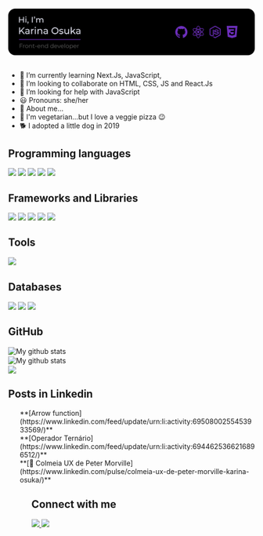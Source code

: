 ![I am Front-end Developer](https://github.com/kari-osk/kari-osk/blob/main/about_me.svg)
##

- 🌱 I’m currently learning Next.Js, JavaScript, 
- 👯 I’m looking to collaborate on HTML, CSS, JS and React.Js
- 🤔 I’m looking for help with JavaScript
- 😃 Pronouns: she/her
- 🌸 About me...
- 🥦 I'm vegetarian...but I love a veggie pizza 😉
- 🐕 I adopted a little dog in 2019




<h2>Programming languages</h2>
<p>
  <img src="https://img.shields.io/badge/HTML5-E34F26?style=for-the-badge&logo=html5&logoColor=white" />
  <img src="https://img.shields.io/badge/CSS3-1572B6?style=for-the-badge&logo=css3&logoColor=white" />
  <img src="https://img.shields.io/badge/JavaScript-323330?style=for-the-badge&logo=javascript&logoColor=F7DF1E" />
  <img src="https://img.shields.io/badge/TypeScript-007ACC?style=for-the-badge&logo=typescript&logoColor=white" />
  <img src="https://img.shields.io/badge/json-5E5C5C?style=for-the-badge&logo=json&logoColor=white" />
</p>

<h2>Frameworks and Libraries</h2>
<p>
  <img src="https://img.shields.io/badge/React-20232A?style=for-the-badge&logo=react&logoColor=61DAFB" />
  <img src="https://img.shields.io/badge/next.js-000000?style=for-the-badge&logo=nextdotjs&logoColor=white" />
  <img src="https://img.shields.io/badge/Node.js-339933?style=for-the-badge&logo=nodedotjs&logoColor=white" />
  <img src="https://img.shields.io/badge/Bootstrap-563D7C?style=for-the-badge&logo=bootstrap&logoColor=white" />
  <img src="https://img.shields.io/badge/Tailwind_CSS-38B2AC?style=for-the-badge&logo=tailwind-css&logoColor=white" />
</p>

<h2>Tools</h2>
<p>
  <img src="https://img.shields.io/badge/Visual_Studio_Code-0078D4?style=for-the-badge&logo=visual%20studio%20code&logoColor=white" />
</p>


<h2>Databases</h2>
<p>
  <img src="https://img.shields.io/badge/MySQL-00000F?style=for-the-badge&logo=mysql&logoColor=white" />
  <img src="https://img.shields.io/badge/PostgreSQL-316192?style=for-the-badge&logo=postgresql&logoColor=white" />
  <img src="https://img.shields.io/badge/MongoDB-4EA94B?style=for-the-badge&logo=mongodb&logoColor=white" />
</p>

<h2>GitHub</h2>
<img align="center" src="https://github-readme-streak-stats.herokuapp.com?user=kari-osk&theme=vue-dark&hide_border=true&date_format=M%20j%5B%2C%20Y%5D" alt="My github stats" />
<br/>
<img align="center" src="https://github-readme-stats.vercel.app/api?username=kari-osk&show_icons=true&include_all_commits=true&theme=cobalt&hide_border=true" alt="My github stats" /> 
<br/>
<img align="center" src="https://github-readme-stats.vercel.app/api/top-langs/?username=kari-osk&layout=compact&theme=cobalt&hide_border=true" />
<br/>

<h2>Posts in Linkedin</h2>
<ul>
  **[Arrow function](https://www.linkedin.com/feed/update/urn:li:activity:6950800255453933569/)**
  <br />
  **[Operador Ternário](https://www.linkedin.com/feed/update/urn:li:activity:6944625366216896512/)**
  <br />
  **[🐝 Colmeia UX de Peter Morville](https://www.linkedin.com/pulse/colmeia-ux-de-peter-morville-karina-osuka/)**
<ul>
  
<h2>Connect with me</h2>
<div>
  <a href="https://www.linkedin.com/in/karina-osuka-84129a20b/" target="_blank">
    <img src="https://img.shields.io/badge/LinkedIn-0077B5?style=for-the-badge&logo=linkedin&logoColor=white" target="_blank">
  </a>
  <a href="https://github.com/kari-osk" target="_blank">
    <img src="https://img.shields.io/badge/GitHub-100000?style=for-the-badge&logo=github&logoColor=white" target="_blank">
  </a> 
</div>   
<br>
